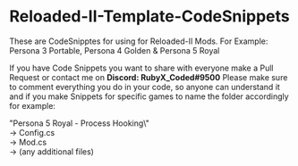 # Reloaded-II-Template-CodeSnippets
These are CodeSnipptes for using for Reloaded-II Mods. For Example: Persona 3 Portable, Persona 4 Golden &amp; Persona 5 Royal

If you have Code Snippets you want to share with everyone make a Pull Request or contact me on **Discord: RubyX_Coded#9500**
Please make sure to comment everything you do in your code, so anyone can understand it and if you make Snippets for specific games to name the folder accordingly for example:

"Persona 5 Royal - Process Hooking\\"  
-> Config.cs  
-> Mod.cs  
-> (any additional files)  
